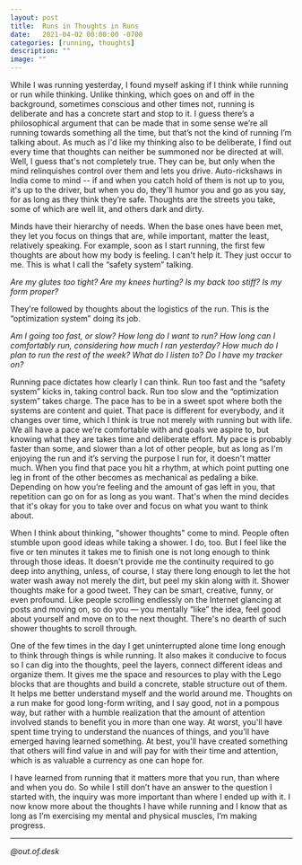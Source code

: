 ```yaml
---
layout: post
title:  Runs in Thoughts in Runs
date:   2021-04-02 00:00:00 -0700
categories: [running, thoughts]
description: ""
image: ""
---
```


While I was running yesterday, I found myself asking if I think while running or run while thinking. Unlike thinking, which goes on and off in the background, sometimes conscious and other times not, running is deliberate and has a concrete start and stop to it. I guess there’s a philosophical argument that can be made that in some sense we’re all running towards something all the time, but that’s not the kind of running I’m talking about. As much as I'd like my thinking also to be deliberate, I find out every time that thoughts can neither be summoned nor be directed at will. Well, I guess that's not completely true. They can be, but only when the mind relinquishes control over them and lets you drive. Auto-rickshaws in India come to mind -- if and when you catch hold of them is not up to you, it's up to the driver, but when you do, they'll humor you and go as you say, for as long as they think they’re safe. Thoughts are the streets you take, some of which are well lit, and others dark and dirty.

Minds have their hierarchy of needs. When the base ones have been met, they let you focus on things that are, while important, matter the least, relatively speaking. For example, soon as I start running, the first few thoughts are about how my body is feeling. I can't help it. They just occur to me. This is what I call the “safety system” talking.

*Are my glutes too tight?* 
*Are my knees hurting?*
*Is my back too stiff?*
*Is my form proper?*

They're followed by thoughts about the logistics of the run. This is the “optimization system” doing its job. 

*Am I going too fast, or slow?*
*How long do I want to run?*
*How long can I comfortably run, considering how much I ran yesterday?*
*How much do I plan to run the rest of the week?*
*What do I listen to?*
*Do I have my tracker on?*

Running pace dictates how clearly I can think. Run too fast and the “safety system” kicks in, taking control back. Run too slow and the “optimization system” takes charge. The pace has to be in a sweet spot where both the systems are content and quiet. That pace is different for everybody, and it changes over time, which I think is true not merely with running but with life. We all have a pace we’re comfortable with and goals we aspire to, but knowing what they are takes time and deliberate effort. My pace is probably faster than some, and slower than a lot of other people, but as long as I'm enjoying the run and it’s serving the purpose I run for, it doesn't matter much. When you find that pace you hit a rhythm, at which point putting one leg in front of the other becomes as mechanical as pedaling a bike. Depending on how you’re feeling and the amount of gas left in you, that repetition can go on for as long as you want. That's when the mind decides that it's okay for you to take over and focus on what you want to think about.

When I think about thinking, "shower thoughts" come to mind. People often stumble upon good ideas while taking a shower. I do, too. But I feel like the five or ten minutes it takes me to finish one is not long enough to think through those ideas. It doesn't provide me the continuity required to go deep into anything, unless, of course, I stay there long enough to let the hot water wash away not merely the dirt, but peel my skin along with it. Shower thoughts make for a good tweet. They can be smart, creative, funny, or even profound. Like people scrolling endlessly on the Internet glancing at posts and moving on, so do you — you mentally “like” the idea, feel good about yourself and move on to the next thought. There's no dearth of such shower thoughts to scroll through.

One of the few times in the day I get uninterrupted alone time long enough to think through things is while running. It also makes it conducive to focus so I can dig into the thoughts, peel the layers, connect different ideas and organize them. It gives me the space and resources to play with the Lego blocks that are thoughts and build a concrete, stable structure out of them. It helps me better understand myself and the world around me. Thoughts on a run make for good long-form writing, and I say good, not in a pompous way, but rather with a humble realization that the amount of attention involved stands to benefit you in more than one way. At worst, you'll have spent time trying to understand the nuances of things, and you'll have emerged having learned something. At best, you'll have created something that others will find value in and will pay for with their time and attention, which is as valuable a currency as one can hope for.

I have learned from running that it matters more that you run, than where and when you do. So while I still don’t have an answer to the question I started with, the inquiry was more important than where I ended up with it. I now know more about the thoughts I have while running and I know that as long as I’m exercising my mental and physical muscles, I’m making progress.

---

*@out.of.desk*